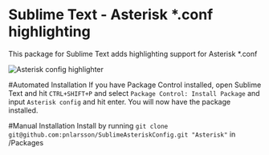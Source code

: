 # Sublime Text - Asterisk *.conf highlighting
This package for Sublime Text adds highlighting support for Asterisk *.conf

![Asterisk config highlighter](http://i.imgur.com/rTmSU1N.png "Asterisk config highlighter in action!")

#Automated Installation
If you have Package Control installed, open Sublime Text and hit `CTRL+SHIFT+P` and select `Package Control: Install Package` and input `Asterisk config` and hit enter. You will now have the package installed.

#Manual Installation
Install by running `git clone git@github.com:pnlarsson/SublimeAsteriskConfig.git "Asterisk"` in /Packages
